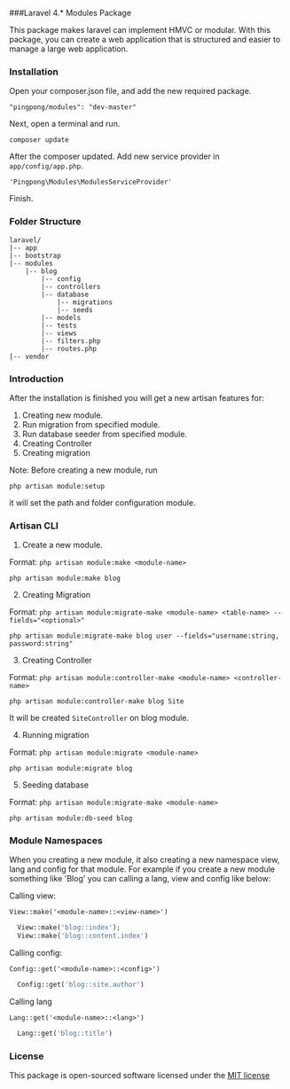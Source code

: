 ###Laravel 4.* Modules Package

This package makes laravel can implement HMVC or modular. 
With this package, you can create a web application that is structured and easier to manage a large web application. 

### Installation 
Open your composer.json file, and add the new required package. 

  ```
  "pingpong/modules": "dev-master" 
  ```

Next, open a terminal and run. 

  ```
  composer update 
  ```

After the composer updated. Add new service provider in `app/config/app.php`. 

  ```
  'Pingpong\Modules\ModulesServiceProvider' 
  ```

Finish. 

### Folder Structure

```
laravel/
|-- app
|-- bootstrap
|-- modules
    |-- blog
        |-- config
        |-- controllers
        |-- database
            |-- migrations
            |-- seeds
        |-- models
        |-- tests
        |-- views
        |-- filters.php
        |-- routes.php
|-- vendor
```

### Introduction 
After the installation is finished you will get a new artisan features for: 

1. Creating new module.
2. Run migration from specified module.
3. Run database seeder from specified module.
4. Creating Controller
5. Creating migration

Note: Before creating a new module, run 

  ```
  php artisan module:setup
  ```
it will set the path and folder configuration module. 

### Artisan CLI 
1. Create a new module. 

  Format: 
  `php artisan module:make <module-name>`
  ```
  php artisan module:make blog 
  ```
  
2. Creating Migration 

  Format: 
  `php artisan module:migrate-make <module-name> <table-name> --fields="<optional>"`
  ```
  php artisan module:migrate-make blog user --fields="username:string, password:string" 
  ```
  
3. Creating Controller

  Format: 
  `php artisan module:controller-make <module-name> <controller-name>`
  ```
  php artisan module:controller-make blog Site 
  ```
  It will be created `SiteController` on blog module.
  
4. Running migration

  Format: 
  `php artisan module:migrate <module-name>`
  ```
  php artisan module:migrate blog 
  ```
  
5. Seeding database
  
  Format: 
  `php artisan module:migrate-make <module-name>`

  ```
  php artisan module:db-seed blog 
  ```
  
### Module Namespaces

When you creating a new module, it also creating a new namespace view, lang and config for that module. For example if you create a new module something like 'Blog' you can calling a lang, view and config like below:

Calling view:

`View::make('<module-name>::<view-name>')`

```php
  View::make('blog::index');
  View::make('blog::content.index')
```

Calling config:

`Config::get('<module-name>::<config>')`

```php
  Config::get('blog::site.author')
```

Calling lang

`Lang::get('<module-name>::<lang>')`

```php
  Lang::get('blog::title')
```

### License

This package is open-sourced software licensed under the [MIT license](http://opensource.org/licenses/MIT)